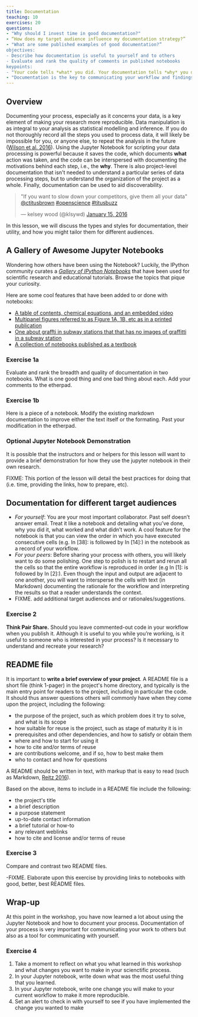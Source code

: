 ```yaml
---
title: Documentation
teaching: 10
exercises: 20
questions:
- "Why should I invest time in good documentation?"
- “How does my target audience influence my documentation strategy?”
- "What are some published examples of good documentation?”
objectives:
- Describe how documentation is useful to yourself and to others
- Evaluate and rank the quality of comments in published notebooks 
keypoints:
- "Your code tells *what* you did. Your documentation tells *why* you did it and why it is important."
- "Documentation is the key to communicating your workflow and findings with your future self, collaborators, peers, and the general public."
---
```


## Overview
Documenting your process, especially as it concerns your data, is a key element of making your research more reproducible. Data manipulation is as integral to your analysis as statistical modelling and inference. If you do not thoroughly record all the steps you used to process data, it will likely be impossible for you, or anyone else, to repeat the analysis in the future ([Wilson et al. 2016](https://arxiv.org/abs/1609.00037)).  Using the Jupyter Notebook for scripting your data processing is powerful because it saves the code, which documents **what** action was taken, and the code can be interspersed with documenting the motivations behind each step, i.e., the **why**. There is also project-level documentation that isn't needed to understand a particular series of data processing steps, but to understand the organization of the project as a whole. Finally, documentation can be used to aid discoverability.

<blockquote class="twitter-tweet" data-lang="en"><p lang="en" dir="ltr">&quot;If you want to slow down your competitors, give them all your data&quot; <a href="https://twitter.com/ctitusbrown">@ctitusbrown</a> <a href="https://twitter.com/hashtag/openscience?src=hash">#openscience</a> <a href="https://twitter.com/hashtag/titusbuzz?src=hash">#titusbuzz</a></p>&mdash; kelsey wood (@klsywd) <a href="https://twitter.com/klsywd/status/688086178172567552">January 15, 2016</a></blockquote> <script async src="//platform.twitter.com/widgets.js" charset="utf-8"></script>

In this lesson, we will discuss the types and styles for documentation, their utility, and how you might tailor them for different audiences.

## A Gallery of Awesome Jupyter Notebooks
Wondering how others have been using the Notebook? Luckily, the IPython community curates a [_Gallery of IPython Notebooks_](https://github.com/ipython/ipython/wiki/A-gallery-of-interesting-IPython-Notebooks) that have been used for scientific research and educational tutorials. Browse the topics that pique your curiosity. 

Here are some cool features that have been added to or done with notebooks:
- [A table of contents, chemical equations, and an embedded video](http://nbviewer.jupyter.org/github/jckantor/CBE20255/blob/master/notebooks/Psychrometrics.ipynb)
- [Multipanel figures referred to as Figure 1A, 1B, etc as in a printed publication](https://anaconda.org/jbednar/plotting_pitfalls/notebook)
- [One about graffti in subway stations that that has no images of graffitti in a subway station](http://nbviewer.jupyter.org/github/invisibleroads/crosscompute-tutorials/blob/master/computational-analysis/300%20Count%20graffiti%20sightings%20within%20100%20feet%20of%20a%20subway%20entrance.ipynb) 
- [A collection of notebooks published as a textbook](https://github.com/tiagoantao/bioinf-python/blob/master/notebooks/Welcome.ipynb) 

### Exercise 1a
Evaluate and rank the breadth and quality of documentation in two notebooks. What is one good thing and one bad thing about each. Add your comments to the etherpad.

### Exercise 1b
Here is a piece of a notebook. Modify the existing markdown documentation to improve either the text itself or the formating. Past your modification in the etherpad.

### Optional Jupyter Notebook Demonstration
It is possible that the instructors and or helpers for this lesson will want to provide a brief demonstration for how they use the jupyter notebook in their own research. 

FIXME: This portion of the lesson will detail the best practices for doing that (i.e. time, providing the links, how to prepare, etc). 

## Documentation for different target audiences

- *For yourself*: You are your most important collaborator. Past self doesn’t answer email. Treat it like a notebook and detailing what you’ve done, why you did it, what worked and what didn’t work. A cool feature for the notebook is that you can view the order in which you have executed consecutive cells (e.g. In [38]: is followed by In [14]:) in the notebook as a record of your workflow. 
- *For your peers*: Before sharing your process with others, you will likely want to do some polishing. One step to polish is to restart and rerun all the cells so that the entire workflow is reproduced in order (e.g In [1]: is followed by In [2]:). Even though the input and output are adjacent to one another, you will want to intersperse the cells with text (in Markdown) documenting the rationale for the workflow and interpreting the results so that a reader understands the context.
- FIXME. add additional target audiences and or rationales/suggestions.

### Exercise 2
**Think Pair Share.** Should you leave commented-out code in your workflow when you publish it. Although it is useful to you while you’re working, is it useful to someone who is interested in your process? Is it necessary to understand and recreate your research?

## README file
It is important to **write a brief overview of your project**. A README file is a short file (think 1-pager) in the project's home directory, and typically is the main entry point for readers to the project, including in particular the code. It should thus answer questions others will commonly have when they come upon the project, including the following:

- the purpose of the project, such as which problem does it try to solve, and what is its scope
- how suitable for reuse is the project, such as stage of maturity it is in
- prerequisites and other dependencies, and how to satisfy or obtain them
- where and how to start for using it
- how to cite and/or terms of reuse
- are contributions welcome, and if so, how to best make them
- who to contact and how for questions

A README should be written in text, with markup that is easy to read (such as Markdown, [Reitz 2016](http://docs.python-guide.org/en/latest/writing/documentation/)). 

Based on the above, items to include in a README file include the following:

- the project's title
- a brief description
- a purpose statement
- up-to-date contact information
- a brief tutorial or how-to
- any relevant weblinks
- how to cite and license and/or terms of reuse

### Exercise 3
Compare and contrast two README files. 

-FIXME. Elaborate upon this exercise by providing links to notebooks with good, better, best README files.

## Wrap-up

At this point in the workshop, you have now learned a lot about using the Jupyter Notebook and how to document your process. Documentation of your process is very important for communicating your work to others but also as a tool for communicating with yourself. 

### Exercise 4

1. Take a moment to reflect on what you what learned in this workshop and what changes you want to make in your scienctific process. 
2. In your Jupyter notebook, write down what was the most useful thing that you learned.
3. In your Jupyter notebook, write one change you will make to your current workflow to make it more reproducible.
4. Set an alert to check in with yourself to see if you have implemented the change you wanted to make
